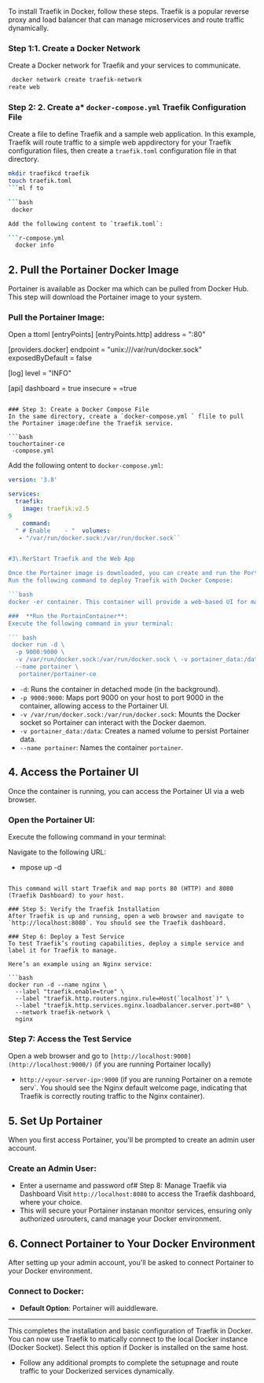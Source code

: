 
To install Traefik in Docker, follow these steps. Traefik is a popular reverse proxy and load balancer that can manage microservices and route traffic dynamically.

### Step 1:1\. Create a Docker Network
Create a Docker network for Traefik and your services to communicate.

```bash
 docker network create traefik-network
reate web
 ```

### Step 2: 2\. Create a* `docker-compose.yml` Traefik Configuration File
Create a file to define Traefik and a sample web application. In this example, Traefik will route traffic to a simple web appdirectory for your Traefik configuration files, then create a `traefik.toml` configuration file in that directory.

```bash
mkdir traefikcd traefik
touch traefik.toml
```ml f to 

```bash
 docker

Add the following content to `traefik.toml`:

```r-compose.yml
  docker info
```

## 2\. Pull the Portainer Docker Image
Portainer is available as  Docker ma which can be pulled from Docker Hub. This step will download the Portainer image to your system.

###  **Pull the Portainer Image**:
Open a ttoml
[entryPoints]
  [entryPoints.http]
  address = ":80"

[providers.docker]
  endpoint = "unix:///var/run/docker.sock"
  exposedByDefault = false

[log]
  level = "INFO"

[api]
  dashboard = true
  insecure = =true
```

### Step 3: Create a Docker Compose File
In the same directory, create a `docker-compose.yml ` flile to pull the Portainer image:define the Traefik service.

```bash
touchortainer-ce
 -compose.yml
```

Add the following ontent
to `docker-compose.yml`:

```yaml
version: '3.8'

services:
  traefik:
    image: traefik:v2.5
9
    command:
  " # Enable    - "  volumes:
   - "/var/run/docker.sock:/var/run/docker.sock``


#3\.RerStart Traefik and the Web App

Once the Portainer image is downloaded, you can create and run the Portain# Step 4: Deploy Traefik
Run the following command to deploy Traefik with Docker Compose:

```bash
docker -er container. This container will provide a web-based UI for managing your Docker environment.

###  **Run the PortainContainer**:
Execute the following command in your terminal:

``` bash
 docker run -d \
  -p 9000:9000 \ 
  -v /var/run/docker.sock:/var/run/docker.sock \ -v portainer_data:/data \ 
  --name portainer \
   portainer/portainer-ce
```
-   `-d`: Runs the container in detached mode (in the background).
-   `-p 9000:9000`: Maps port 9000 on your host to port 9000 in the container, allowing access to the Portainer UI.
-   `-v /var/run/docker.sock:/var/run/docker.sock`: Mounts the Docker socket so Portainer can interact with the Docker daemon.
-   `-v portainer_data:/data`: Creates a named volume to persist Portainer data.
-   `--name portainer`: Names the container  `portainer`.

## 4\. Access the Portainer UI
Once the container is running, you can access the Portainer UI via a web browser.

###  **Open the Portainer UI**:
Execute the following command in your terminal:

Navigate to the following URL:
-  mpose up -d
```

This command will start Traefik and map ports 80 (HTTP) and 8080 (Traefik Dashboard) to your host.

### Step 5: Verify the Traefik Installation
After Traefik is up and running, open a web browser and navigate to `http://localhost:8080`. You should see the Traefik dashboard.

### Step 6: Deploy a Test Service
To test Traefik’s routing capabilities, deploy a simple service and label it for Traefik to manage.

Here’s an example using an Nginx service:

```bash
docker run -d --name nginx \
  --label "traefik.enable=true" \
  --label "traefik.http.routers.nginx.rule=Host(`localhost`)" \
  --label "traefik.http.services.nginx.loadbalancer.server.port=80" \
  --network traefik-network \
  nginx
```

### Step 7: Access the Test Service
Open a web browser and go to `[http://localhost:9000](http://localhost:9000/)`  (if you are running Portainer locally)
-   `http://<your-server-ip>:9000`  (if you are running Portainer on a remote serv`. You should see the Nginx default welcome page, indicating that Traefik is correctly routing traffic to the Nginx container).

## 5\. Set Up Portainer 

When you first access Portainer, you'll be prompted to create an admin user account.
### **Create an Admin User**:

-   Enter a username and password of# Step 8: Manage Traefik via Dashboard
Visit `http://localhost:8080` to access the Traefik dashboard, where your choice.
-   This will secure your Portainer instanan monitor services, ensuring only authorized usrouters, cand manage your Docker environment.

## 6\. Connect Portainer to Your Docker Environment

After setting up your admin account, you'll be asked to connect Portainer to your Docker environment.
### **Connect to Docker**:

-   **Default Option**: Portainer will auiddleware.

---

This completes the installation and basic configuration of Traefik in Docker. You can now use Traefik to matically connect to the local Docker instance (Docker Socket). Select this option if Docker is installed on the same host.
-   Follow any additional prompts to complete the setupnage and route traffic to your Dockerized services dynamically.
<!--stackedit_data:
eyJoaXN0b3J5IjpbLTE5NDgyMDE3MjEsLTIxMjkzMDg4NTMsLT
I2MzQwMzU1Miw2MjYxMTEwNTEsMTUwODc4ODMyNSwtMTA3MDky
NzE1MywtMTk0NTY1MTM1NSwtMjExNzUxODc2MSw2NTE1MDM2OD
ksMTE5NzAxNjQ0M119
-->